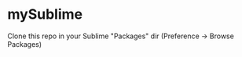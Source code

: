 mySublime
=========

Clone this repo in your Sublime "Packages" dir (Preference -> Browse Packages)
